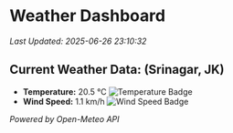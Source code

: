 
# Weather Dashboard

_Last Updated: 2025-06-26 23:10:32_

## Current Weather Data: (Srinagar, JK)
- **Temperature:** 20.5 °C ![Temperature Badge](https://img.shields.io/badge/Temperature-Medium%20Temp-green)
- **Wind Speed:** 1.1 km/h ![Wind Speed Badge](https://img.shields.io/badge/Wind%20Speed-Light%20Wind-blue)

*Powered by Open-Meteo API*
